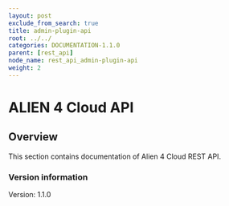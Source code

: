 ```yaml
---
layout: post
exclude_from_search: true
title: admin-plugin-api
root: ../../
categories: DOCUMENTATION-1.1.0
parent: [rest_api]
node_name: rest_api_admin-plugin-api
weight: 2
---
```


# ALIEN 4 Cloud API

## Overview
This section contains documentation of Alien 4 Cloud REST API.

### Version information
Version: 1.1.0

